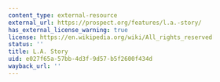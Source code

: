 ```yaml
---
content_type: external-resource
external_url: https://prospect.org/features/l.a.-story/
has_external_license_warning: true
license: https://en.wikipedia.org/wiki/All_rights_reserved
status: ''
title: L.A. Story
uid: e027f65a-57bb-4d3f-9d57-b5f2600f434d
wayback_url: ''
---
```

